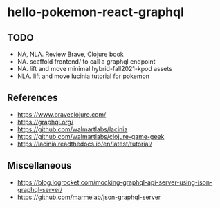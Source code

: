 # hello-pokemon-react-graphql

## TODO
- NA, NLA.  Review Brave, Clojure book
- NA. scaffold frontend/ to call a graphql endpoint
- NA. lift and move minimal hybrid-fall2021-kpod assets
- NLA. lift and move lucinia tutorial for pokemon

## References
- https://www.braveclojure.com/
- https://graphql.org/
- https://github.com/walmartlabs/lacinia
- https://github.com/walmartlabs/clojure-game-geek
- https://lacinia.readthedocs.io/en/latest/tutorial/

## Miscellaneous
- https://blog.logrocket.com/mocking-graphql-api-server-using-json-graphql-server/
- https://github.com/marmelab/json-graphql-server

